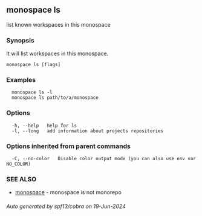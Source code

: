 ## monospace ls

list known workspaces in this monospace

### Synopsis

It will list workspaces in this monospace.

```
monospace ls [flags]
```

### Examples

```
  monospace ls -l
  monospace ls path/to/a/monospace
```

### Options

```
  -h, --help   help for ls
  -l, --long   add information about projects repositories
```

### Options inherited from parent commands

```
  -C, --no-color   Disable color output mode (you can also use env var NO_COLOR)
```

### SEE ALSO

* [monospace](monospace.md)	 - monospace is not monorepo

###### Auto generated by spf13/cobra on 19-Jun-2024

